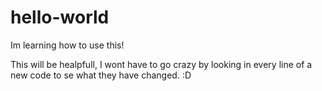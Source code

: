 # hello-world
Im learning how to use this! 

This will be healpfull, I wont have to go crazy by looking in every line of a new code to se what they have changed.
:D
